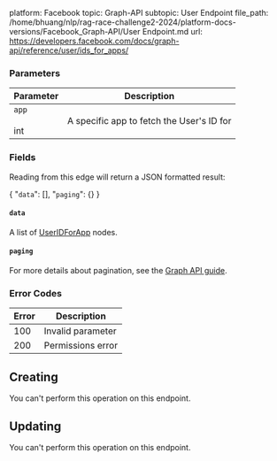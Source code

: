 platform: Facebook
topic: Graph-API
subtopic: User Endpoint
file_path: /home/bhuang/nlp/rag-race-challenge2-2024/platform-docs-versions/Facebook_Graph-API/User Endpoint.md
url: https://developers.facebook.com/docs/graph-api/reference/user/ids_for_apps/

### Parameters

| Parameter | Description |
| --- | --- |
| `app`<br><br>int | A specific app to fetch the User's ID for |

### Fields

Reading from this edge will return a JSON formatted result:

{
    "`data`": \[\],
    "`paging`": {}
}

#### `data`

A list of [UserIDForApp](https://developers.facebook.com/docs/graph-api/reference/user-id-for-app/) nodes.

#### `paging`

For more details about pagination, see the [Graph API guide](https://developers.facebook.com/docs/graph-api/using-graph-api/#paging).

### Error Codes

| Error | Description |
| --- | --- |
| 100 | Invalid parameter |
| 200 | Permissions error |

## Creating

You can't perform this operation on this endpoint.

## Updating

You can't perform this operation on this endpoint.
